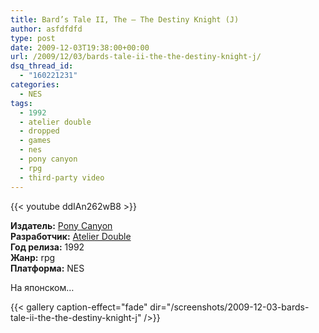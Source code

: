 ```yaml
---
title: Bard’s Tale II, The – The Destiny Knight (J)
author: asfdfdfd
type: post
date: 2009-12-03T19:38:00+00:00
url: /2009/12/03/bards-tale-ii-the-the-destiny-knight-j/
dsq_thread_id:
  - "160221231"
categories:
  - NES
tags:
  - 1992
  - atelier double
  - dropped
  - games
  - nes
  - pony canyon
  - rpg
  - third-party video
---
```

{{< youtube ddIAn262wB8 >}}

**Издатель:** [Pony Canyon][1]  
**Разработчик:** [Atelier Double][2]  
**Год релиза:** 1992  
**Жанр:** rpg  
**Платформа:** NES

На японском…

<!--more-->

{{< gallery caption-effect="fade" dir="/screenshots/2009-12-03-bards-tale-ii-the-the-destiny-knight-j" />}}

 [1]: https://www.mobygames.com/company/pony-canyon-inc
 [2]: https://www.mobygames.com/company/atelier-double-co-ltd
